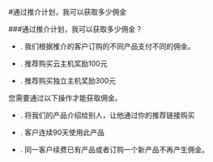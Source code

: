 <!-- --- tag: 推介计划 佣金 -->
<!-- --- title: 通过推介计划，我可以获取多少佣金 -->
#通过推介计划，我可以获取多少佣金

###通过推介计划，我可以获取多少佣金？


* . 我们根据推介的客户订购的不同产品支付不同的佣金。

* . 推荐购买云主机奖励100元

* . 推荐购买独立主机奖励300元

您需要通过以下操作才能获取佣金。

* . 将我们的产品介绍给别人，让他通过你的推荐链接购买

* . 客户连续90天使用此产品

* . 同一客户续费已有产品或者订购一个新产品不再产生佣金。

